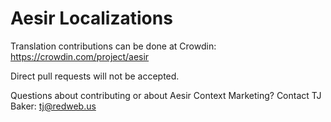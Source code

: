 # Aesir Localizations
Translation contributions can be done at Crowdin: https://crowdin.com/project/aesir

Direct pull requests will not be accepted.

Questions about contributing or about Aesir Context Marketing? Contact TJ Baker: tj@redweb.us

